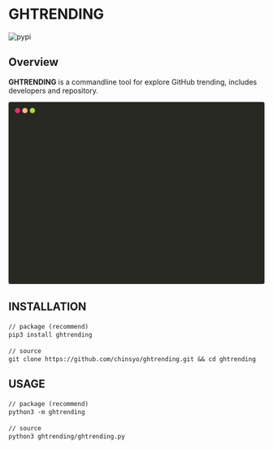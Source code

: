 # GHTRENDING

![pypi](https://img.shields.io/pypi/v/ghtrending.svg)

## Overview

**GHTRENDING** is a commandline tool for explore GitHub trending, includes developers and repository.

<p align="center">
  <img width="600" src="https://github.com/chinsyo/ghtrending/blob/master/screenshot.svg">
</p>

## INSTALLATION
```shell
// package (recommend)
pip3 install ghtrending

// source
git clone https://github.com/chinsyo/ghtrending.git && cd ghtrending
```

## USAGE
```shell
// package (recommend)
python3 -m ghtrending

// source
python3 ghtrending/ghtrending.py
```
